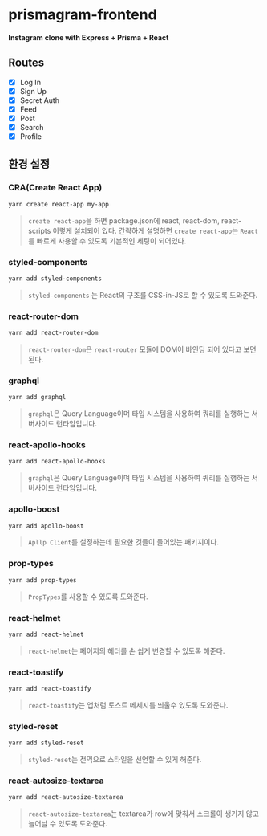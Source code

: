 # prismagram-frontend

#### Instagram clone with Express + Prisma + React

## Routes

- [x] Log In
- [x] Sign Up
- [x] Secret Auth
- [x] Feed
- [x] Post
- [x] Search
- [x] Profile

## 환경 설정

### CRA(Create React App)

```bash
yarn create react-app my-app
```

> `create react-app`을 하면 package.json에 react, react-dom, react-scripts 이렇게 설치되어 있다. 간략하게 설명하면 `create react-app`는 `React`를 빠르게 사용할 수 있도록 기본적인 세팅이 되어있다.

### styled-components

```bash
yarn add styled-components
```

> `styled-components` 는 React의 구조를 CSS-in-JS로 할 수 있도록 도와준다.

### react-router-dom

```bash
yarn add react-router-dom
```

> `react-router-dom`은 `react-router` 모듈에 DOM이 바인딩 되어 있다고 보면 된다.

### graphql

```bash
yarn add graphql
```

> `graphql`은 Query Language이며 타입 시스템을 사용하여 쿼리를 실행하는 서버사이드 런타임입니다.

### react-apollo-hooks

```bash
yarn add react-apollo-hooks
```

> `graphql`은 Query Language이며 타입 시스템을 사용하여 쿼리를 실행하는 서버사이드 런타임입니다.

### apollo-boost

```bash
yarn add apollo-boost
```

> `Apllp Client`를 설정하는데 필요한 것들이 들어있는 패키지이다.

### prop-types

```bash
yarn add prop-types
```

> `PropTypes`를 사용할 수 있도록 도와준다.

### react-helmet

```bash
yarn add react-helmet
```

> `react-helmet`는 페이지의 헤더를 손 쉽게 변경할 수 있도록 해준다.

### react-toastify

```bash
yarn add react-toastify
```

> `react-toastify`는 앱처럼 토스트 메세지를 띄울수 있도록 도와준다.

### styled-reset

```bash
yarn add styled-reset
```

> `styled-reset`는 전역으로 스타일을 선언할 수 있게 해준다.

### react-autosize-textarea

```bash
yarn add react-autosize-textarea
```

> `react-autosize-textarea`는 textarea가 row에 맞춰서 스크롤이 생기지 않고 늘어날 수 있도록 도와준다.
